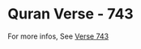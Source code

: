 # Quran Verse - 743 

For more infos, See [Verse 743](https://www.quranbookk.com/quran/search?q=743)